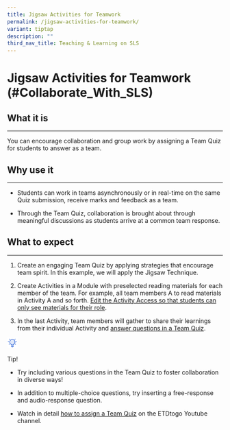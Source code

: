 ```yaml
---
title: Jigsaw Activities for Teamwork
permalink: /jigsaw-activities-for-teamwork/
variant: tiptap
description: ""
third_nav_title: Teaching & Learning on SLS
---
```

<h1>Jigsaw Activities for Teamwork (#Collaborate_With_SLS)</h1>
<h2>What it is</h2>
<hr>
<p>You can encourage collaboration and group work by assigning a Team Quiz
for students to answer as a team.</p>
<h2>Why use it</h2>
<hr>
<ul data-tight="true" class="tight">
<li>
<p>Students can work in teams asynchronously or in real-time on the same
Quiz submission, receive marks and feedback as a team.</p>
</li>
<li>
<p>Through the Team Quiz, collaboration is brought about through meaningful
discussions as students arrive at a common team response.</p>
</li>
</ul>
<h2>What to expect</h2>
<hr>
<ol data-tight="true" class="tight">
<li>
<p>Create an engaging Team Quiz by applying strategies that encourage team
spirit. In this example, we will apply the Jigsaw Technique.</p>
</li>
<li>
<p>Create Activities in a Module with preselected reading materials for each
member of the team. For example, all team members A to read materials in
Activity A and so forth. <a href="/teacher-user-guide/enact/change-access-to-activities/" rel="noopener noreferrer nofollow" target="_blank">Edit the Activity Access so that students can only see materials for their role</a>.</p>
</li>
<li>
<p>In the last Activity, team members will gather to share their learnings
from their individual Activity and <a href="/student-user-guide/assess/attempt-a-team-quiz-and-activity/" rel="noopener noreferrer nofollow" target="_blank">answer questions in a Team Quiz</a>.</p>
</li>
</ol>
<div class="isomer-image-wrapper">
<img style="width:1.5rem; display: inline;" height="auto" width="100%" src="/images/Icons/Bulb32.svg">
</div>
<p>Tip!</p>
<ul data-tight="true" class="tight">
<li>
<p>Try including various questions in the Team Quiz to foster collaboration
in diverse ways!</p>
</li>
<li>
<p>In addition to multiple-choice questions, try inserting a free-response
and audio-response question.</p>
</li>
<li>
<p>Watch in detail <a href="https://www.youtube.com/watch?v=xtB_uT1WhVw" rel="noopener noreferrer nofollow" target="_blank">how to assign a Team Quiz</a> on
the ETDtogo Youtube channel.</p>
</li>
</ul>
<p></p>